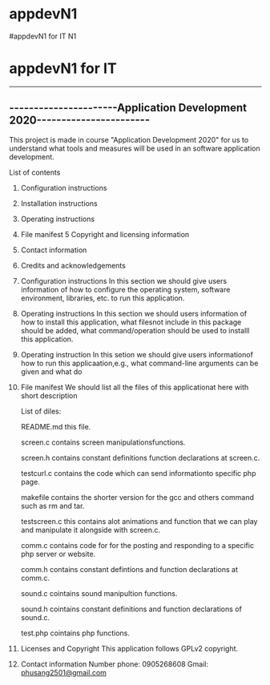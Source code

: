 # appdevN1
#appdevN1 for IT N1
# appdevN1 for IT
-------------------------------------------------------------------------
----------------------Application Development 2020-----------------------
-------------------------------------------------------------------------

This project is made in course "Application Development 2020" for us to 
understand what tools and measures will be used in an software application development.

List of contents
1. Configuration instructions
2. Installation instructions
3. Operating instructions
4. File manifest
5 Copyright and licensing information
6. Contact information
7. Credits and acknowledgements

1. Configuration instructions
	In this section we should give users information of how to configure the operating
	system, software environment, libraries, etc. to run this application.

2. Operating instructions
	In this section we should users information of how to install this application, what filesnot include
	in this package should be added, what command/operation should be used to
	installl this application.

3. Operating instruction
	In this setion we should give users informationof how to run this applicaation,e.g., what command-line arguments can be given and what do

4. File manifest
	We should list all the files of this applicationat here with short description

	List of diles:

	README.md	this file.

	screen.c	contains screen manipulationsfunctions.
	
	screen.h	contains constant definitions function
			declarations at screen.c.
	
	testcurl.c	contains the code which can send informationto specific 
			php page.
	
	makefile	contains the shorter version for the gcc and others command
			such as rm and tar.
	
	testscreen.c	this contains alot animations and function that we can play and
			manipulate it alongside with screen.c.

	comm.c		contains code for for the posting and responding to a specific 
			php server or website.
	
	comm.h		contains constant defintions and function declarations
			at comm.c.	 

	sound.c		cointains sound manipultion functions.

	sound.h		cointains constant definitions and function 
			declarations of sound.c.

	test.php	cointains php functions.

5. Licenses and Copyright
	This application follows GPLv2 copyright.

6. Contact information
	Number phone: 0905268608
	Gmail: phusang2501@gmail.com

